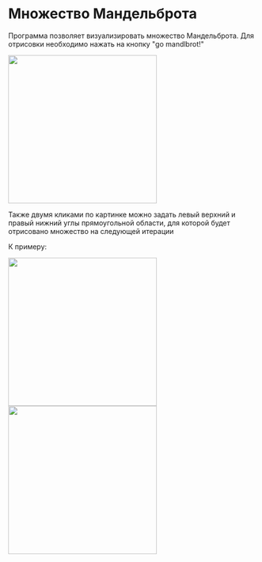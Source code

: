 # Множество Мандельброта

Программа позволяет визуализировать множество Мандельброта. Для отрисовки необходимо нажать на кнопку "go mandlbrot!"

<img src="https://i.imgur.com/HSo67sg.png" width="300">

Также двумя кликами по картинке можно задать левый верхний и правый нижний углы прямоугольной области, для которой будет отрисовано множество на следующей итерации

К примеру:

<img src="https://i.imgur.com/wkqDTei.png" width="300"> <img src="https://i.imgur.com/tXe5Yfq.png" width="300">

